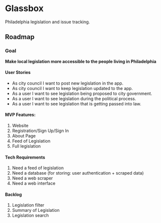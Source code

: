 # Glassbox

Philadelphia legislation and issue tracking.

## Roadmap

### Goal

**Make local legislation more accessible to the people living in Philadelphia**

#### User Stories

- As city council I want to post new legislation in the app.
- As city council I want to keep legislation updated to the app.
- As a user I want to see legislation being proposed to city government.
- As a user I want to see legislation during the political process.
- As a user I want to see legislation that is getting passed into law.

#### MVP Features:

1. Website
2. Registration/Sign Up/Sign In
4. About Page
5. Feed of Legislation
6. Full legislation

#### Tech Requirements

1. Need a feed of legislation
2. Need a database (for storing: user authentication + scraped data)
3. Need a web scraper
4. Need a web interface

#### Backlog

1. Legislation filter
2. Summary of Legislation
3. Legislation search

